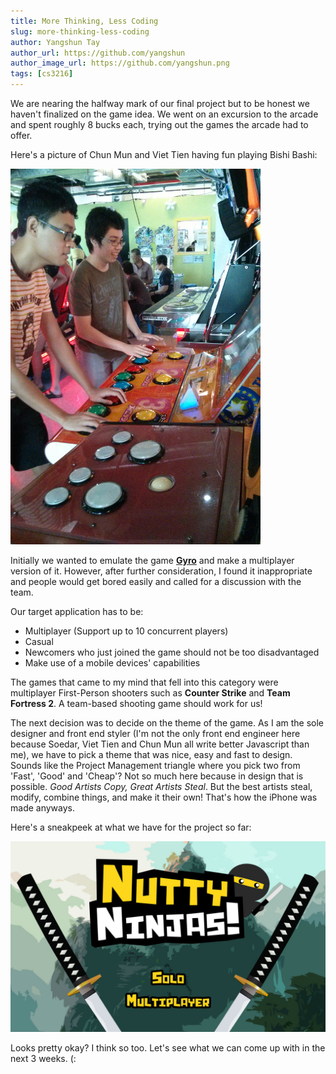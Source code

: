 ```yaml
---
title: More Thinking, Less Coding
slug: more-thinking-less-coding
author: Yangshun Tay
author_url: https://github.com/yangshun
author_image_url: https://github.com/yangshun.png
tags: [cs3216]
---
```


We are nearing the halfway mark of our final project but to be honest we haven't finalized on the game idea. We went on an excursion to the arcade and spent roughly 8 bucks each, trying out the games the arcade had to offer.<!--truncate-->

Here's a picture of Chun Mun and Viet Tien having fun playing Bishi Bashi:

<img src="/img/arcade.jpg" width="400" />

Initially we wanted to emulate the game [**Gyro**](https://play.google.com/store/apps/details?id=pl.submachine.gyro&hl=en) and make a multiplayer version of it. However, after further consideration, I found it inappropriate and people would get bored easily and called for a discussion with the team.

Our target application has to be:

- Multiplayer (Support up to 10 concurrent players)
- Casual
- Newcomers who just joined the game should not be too disadvantaged
- Make use of a mobile devices' capabilities

The games that came to my mind that fell into this category were multiplayer First-Person shooters such as **Counter Strike** and **Team Fortress 2**. A team-based shooting game should work for us!

The next decision was to decide on the theme of the game. As I am the sole designer and front end styler (I'm not the only front end engineer here because Soedar, Viet Tien and Chun Mun all write better Javascript than me), we have to pick a theme that was nice, easy and fast to design. Sounds like the Project Management triangle where you pick two from 'Fast', 'Good' and 'Cheap'? Not so much here because in design that is possible. _Good Artists Copy, Great Artists Steal_. But the best artists steal, modify, combine things, and make it their own! That's how the iPhone was made anyways.

Here's a sneakpeek at what we have for the project so far:

![Splashscreen](/img/mockup.jpg)

Looks pretty okay? I think so too. Let's see what we can come up with in the next 3 weeks. (:
